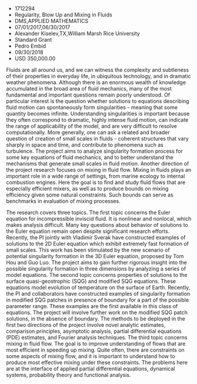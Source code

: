 
* 1712294
* Regularity, Blow Up and Mixing in Fluids
* DMS,APPLIED MATHEMATICS
* 07/01/2017,06/30/2017
* Alexander Kiselev,TX,William Marsh Rice University
* Standard Grant
* Pedro Embid
* 09/30/2018
* USD 350,000.00

Fluids are all around us, and we can witness the complexity and subtleness of
their properties in everyday life, in ubiquitous technology, and in dramatic
weather phenomena. Although there is an enormous wealth of knowledge accumulated
in the broad area of fluid mechanics, many of the most fundamental and important
questions remain poorly understood. Of particular interest is the question
whether solutions to equations describing fluid motion can spontaneously form
singularities - meaning that some quantity becomes infinite. Understanding
singularities is important because they often correspond to dramatic, highly
intense fluid motion, can indicate the range of applicability of the model, and
are very difficult to resolve computationally. More generally, one can ask a
related and broader question of creation of small scales in fluids - coherent
structures that vary sharply in space and time, and contribute to phenomena such
as turbulence. The project aims to analyze singularity formation process for
some key equations of fluid mechanics, and to better understand the mechanisms
that generate small scales in fluid motion. Another direction of the project
research focuses on mixing in fluid flow. Mixing in fluids plays an important
role in a wide range of settings, from marine ecology to internal combustion
engines. Here the goal is to find and study fluid flows that are especially
efficient mixers, as well as to produce bounds on mixing efficiency given some
natural constraints. Such bounds can serve as benchmarks in evaluation of mixing
processes.

The research covers three topics. The first topic concerns the Euler equation
for incompressible inviscid fluid. It is nonlinear and nonlocal, which makes
analysis difficult. Many key questions about behavior of solutions to the Euler
equation remain open despite significant research efforts. Recently, the PI
jointly with Vladimir Sverak have constructed examples of solutions to the 2D
Euler equation which exhibit extremely fast formation of small scales. This work
has been stimulated by the new scenario of potential singularity formation in
the 3D Euler equation, proposed by Tom Hou and Guo Luo. The project aims to gain
further rigorous insight into the possible singularity formation in three
dimensions by analyzing a series of model equations. The second topic concerns
properties of solutions to the surface quasi-geostrophic (SQG) and modified SQG
equations. These equations model evolution of temperature on the surface of
Earth. Recently, the PI and collaborators have constructed examples of
singularity formation in modified SQG patches in presence of boundary for a part
of the possible parameter range. These examples are the first available in this
class of equations. The project will involve further work on the modified SQG
patch solutions, in the absence of boundary. The methods to be deployed in the
first two directions of the project involve novel analytic estimates, comparison
principles, asymptotic analysis, partial differential equations (PDE) estimates,
and Fourier analysis techniques. The third topic concerns mixing in fluid flow.
The goal is to improve understanding of flows that are most efficient in
speeding up mixing. Quite often, there are constraints on some aspects of mixing
flow, and it is important to understand how to produce most effective mixing
under these constraints. The problems here are at the interface of applied
partial differential equations, dynamical systems, probability theory and
functional analysis.

